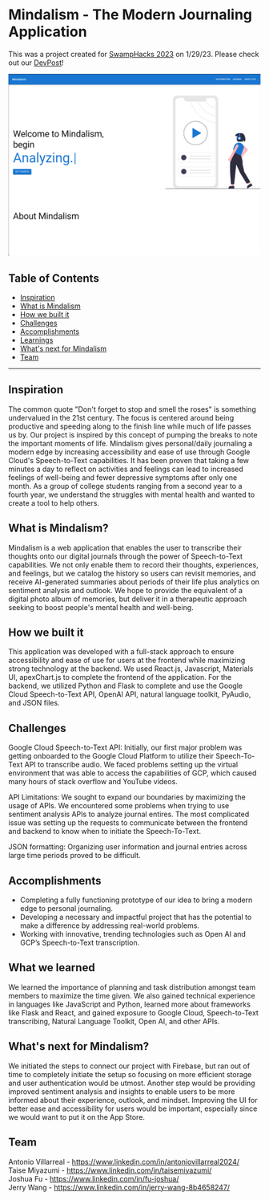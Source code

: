 # Mindalism - The Modern Journaling Application

This was a project created for [SwampHacks 2023](https://2023.swamphacks.com/) on 1/29/23. Please check out our [DevPost](https://devpost.com/software/mindalism)!

![](https://github.com/Antonio-Villarreal/Mindalism/blob/main/mindalism/Screenshot_20230129_073140.png)

## Table of Contents
- [Inspiration](#inspiration)
- [What is Mindalism](#what-is-mindalism)
- [How we built it](#how-we-built-it)
- [Challenges](#challenges)
- [Accomplishments](#accomplishments)
- [Learnings](#what-we-learned)
- [What's next for Mindalism](#whats-next-for-mindalism)
- [Team](#team)

---

## Inspiration
The common quote "Don't forget to stop and smell the roses" is something undervalued in the 21st century. The focus is centered around being productive and speeding along to the finish line while much of life passes us by. Our project is inspired by this concept of pumping the breaks to note the important moments of life. Mindalism gives personal/daily journaling a modern edge by increasing accessibility and ease of use through Google Cloud's Speech-to-Text capabilities. It has been proven that taking a few minutes a day to reflect on activities and feelings can lead to increased feelings of well-being and fewer depressive symptoms after only one month. As a group of college students ranging from a second year to a fourth year, we understand the struggles with mental health and wanted to create a tool to help others.

## What is Mindalism?
Mindalism is a web application that enables the user to transcribe their thoughts onto our digital journals through the power of Speech-to-Text capabilities. We not only enable them to record their thoughts, experiences, and feelings, but we catalog the history so users can revisit memories, and receive AI-generated summaries about periods of their life plus analytics on sentiment analysis and outlook. We hope to provide the equivalent of a digital photo album of memories, but deliver it in a therapeutic approach seeking to boost people's mental health and well-being.

## How we built it
This application was developed with a full-stack approach to ensure accessibility and ease of use for users at the frontend while maximizing strong technology at the backend. We used React.js, Javascript, Materials UI, apexChart.js to complete the frontend of the application. For the backend, we utilized Python and Flask to complete and use the Google Cloud Speech-to-Text API, OpenAI API, natural language toolkit, PyAudio, and JSON files.

## Challenges
Google Cloud Speech-to-Text API: 
Initially, our first major problem was getting onboarded to the Google Cloud Platform to utilize their Speech-To-Text API to transcribe audio. We faced problems setting up the virtual environment that was able to access the capabilities of GCP, which caused many hours of stack overflow and YouTube videos.

API Limitations: 
We sought to expand our boundaries by maximizing the usage of APIs. We encountered some problems when trying to use sentiment analysis APIs to analyze journal entires. The most complicated issue was setting up the requests to communicate between the frontend and backend to know when to initiate the Speech-To-Text.

JSON formatting: 
Organizing user information and journal entries across large time periods proved to be difficult.

## Accomplishments
- Completing a fully functioning prototype of our idea to bring a modern edge to personal journaling.
- Developing a necessary and impactful project that has the potential to make a difference by addressing real-world problems.
- Working with innovative, trending technologies such as Open AI and GCP’s Speech-to-Text transcription.

## What we learned
We learned the importance of planning and task distribution amongst team members to maximize the time given. We also gained technical experience in languages like JavaScript and Python, learned more about frameworks like Flask and React, and gained exposure to Google Cloud, Speech-to-Text transcribing, Natural Language Toolkit, Open AI, and other APIs.

## What's next for Mindalism?
We initiated the steps to connect our project with Firebase, but ran out of time to completely initiate the setup so focusing on more efficient storage and user authentication would be utmost. Another step would be providing improved sentiment analysis and insights to enable users to be more informed about their experience, outlook, and mindset. Improving the UI for better ease and accessibility for users would be important, especially since we would want to put it on the App Store.

## Team
Antonio Villarreal - https://www.linkedin.com/in/antoniovillarreal2024/   
Taise Miyazumi - https://www.linkedin.com/in/taisemiyazumi/   
Joshua Fu - https://www.linkedin.com/in/fu-joshua/   
Jerry Wang - https://www.linkedin.com/in/jerry-wang-8b4658247/
